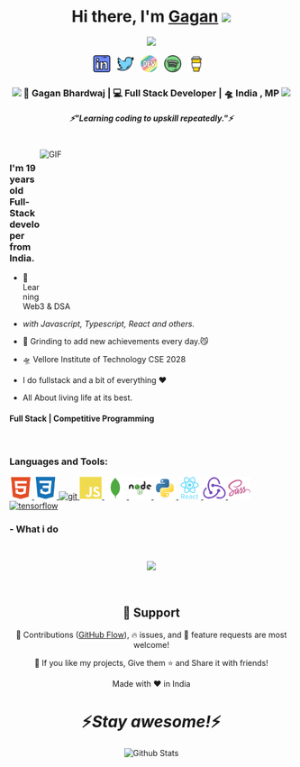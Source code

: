 <div align="center">
   <h1>Hi there, I'm <a href="https://">Gagan</a> <img src="https://media.giphy.com/media/hvRJCLFzcasrR4ia7z/giphy.gif" width="25px"> </h1>
   
   
   <img src="https://pronoun.cyou/x/y?subject=He&object=Him&height=20"> 
</div>

<p align='center'>
   <a href="https://www.linkedin.com/in/hemant-j-85518a195/"><img height="30" src="https://raw.githubusercontent.com/8bithemant/8bithemant/master/linkedin.png?raw=true"></a>&nbsp;&nbsp;
<a href="https://twitter.com/8bithemant"><img height="30" src="https://raw.githubusercontent.com/8bithemant/8bithemant/master/twitter.png?raw=true"></a>&nbsp;&nbsp;
<a href="https://dev.to/hemant"><img height="30" src="https://raw.githubusercontent.com/8bithemant/8bithemant/master/devto.png?raw=true"></a>&nbsp;&nbsp;
<a href="https://www.facebook.com/trinnwin"><img height="30" src="https://raw.githubusercontent.com/8bithemant/8bithemant/master/spotify.png?raw=true"></a>&nbsp;&nbsp;
 <a href="https://www.coffee.com/hemant"><img height="30" src="https://raw.githubusercontent.com/8bithemant/8bithemant/master/coffee.jpg?raw=true"></a>&nbsp;&nbsp;
 </p>



<div align="center">
<h3><img src="https://media0.giphy.com/media/v1.Y2lkPTc5MGI3NjExZ3p0M2ZpbmlmeTV1b2dmaWJhc240dnVzNDNweTlpYmptdzJzcTVrZyZlcD12MV9pbnRlcm5hbF9naWZfYnlfaWQmY3Q9Zw/d9RbxjZ8QXesiYoerE/giphy.webp" width="20"> 🙎 Gagan Bhardwaj | 💻 Full Stack Developer | 🛸 India , MP <img src="https://media0.giphy.com/media/v1.Y2lkPTc5MGI3NjExZ3p0M2ZpbmlmeTV1b2dmaWJhc240dnVzNDNweTlpYmptdzJzcTVrZyZlcD12MV9pbnRlcm5hbF9naWZfYnlfaWQmY3Q9Zw/d9RbxjZ8QXesiYoerE/giphy.webp" width="20"></h3>
</div>



<!--<p align="center">
   <a href="https://x.com/daammmmmitsme"><img alt="Twitter Follow" src="C&color=09f&labelColor=black&logo=twitter&label=@_Gagan"></a>
   <br> <!-- <a href="https://badges.pufler.dev/visits/mayhemantt/mayhemantt"> <img alt="hemant joshi github" src="https://badges.pufler.dev/visits/mayhemantt/mayhemantt"> </a> -->

 </p>
 
 <h5 align="center">
   <i>⚡️"Learning coding to upskill repeatedly."⚡️</i>
  </h5>
 
 
<br />
<img align="right" height="270px" width="450px" alt="GIF" src="https://media0.giphy.com/media/v1.Y2lkPTc5MGI3NjExZms3ajV2Z3A3dG1obnN5OHNqdDM5aWJrY2UxaDQwaHhsYjQzYWhsbCZlcD12MV9pbnRlcm5hbF9naWZfYnlfaWQmY3Q9Zw/l4FGmfnKZRGwtJ4v6/giphy.webp" />
<p align="center">
  <h3> I'm 19 years old Full-Stack developer from India.</h3>
</p>

 - 🥀 Learning Web3 & DSA
 
 - <i>with Javascript, Typescript, React and others.</i>
   
 - 🔭 Grinding to add new achievements every day.😼

 - 🛸 Vellore Institute of Technology  CSE 2028
 
 - I do fullstack and a bit of everything :heart:
 
 - All About living life at its best.
 

 
 <p align="center">
  <h4> Full Stack | Competitive Programming </h4>
   </p>

<!--  -->




<br />



<p align="center">
  <!-- For more icons please follow  https://github.com/MikeCodesDotNET/ColoredBadges -->
<h3 align="left">Languages and Tools:</h3>
<p align="left"> <a href="https://www.w3.org/html/" target="_blank"> <img src="https://github.com/devicons/devicon/blob/master/icons/html5/html5-plain.svg" alt="html5" width="40" height="40"/> </a> 
   <a href="https://www.w3schools.com/css/" target="_blank"> <img src="https://github.com/devicons/devicon/blob/master/icons/css3/css3-plain.svg" alt="css3" width="40" height="40"/> </a> 
   <a href="https://git-scm.com/" target="_blank"> <img src="https://www.vectorlogo.zone/logos/git-scm/git-scm-icon.svg" alt="git" width="40" height="40"/> </a>
       <a href="https://developer.mozilla.org/en-US/docs/Web/JavaScript" target="_blank"> <img src="https://github.com/devicons/devicon/blob/master/icons/javascript/javascript-plain.svg" alt="javascript" width="40" height="40"/> </a>     
   <a href="https://www.mongodb.com/" target="_blank"> <img src="https://github.com/devicons/devicon/blob/master/icons/mongodb/mongodb-plain.svg" alt="mongodb" width="40" height="40"/> </a>      
   <a href="https://nodejs.org" target="_blank"> <img src="https://github.com/devicons/devicon/blob/master/icons/nodejs/nodejs-original-wordmark.svg" alt="nodejs" width="40" height="40"/> </a>        
   <a href="https://www.python.org" target="_blank"> <img src="https://github.com/devicons/devicon/blob/master/icons/python/python-original.svg" alt="python" width="40" height="40"/> </a>      
   <a href="https://reactjs.org/" target="_blank"> <img src="https://github.com/devicons/devicon/blob/master/icons/react/react-original-wordmark.svg" alt="react" width="40" height="40"/> </a>                 
   <a href="https://redux.js.org" target="_blank"> <img src="https://github.com/devicons/devicon/blob/master/icons/redux/redux-original.svg" alt="redux" width="40" height="40"/> </a>             <a href="https://sass-lang.com" target="_blank"> <img src="https://github.com/devicons/devicon/blob/master/icons/sass/sass-original.svg" alt="sass" width="40" height="40"/> </a>              
   <a href="https://www.tensorflow.org" target="_blank"> <img src="https://www.vectorlogo.zone/logos/tensorflow/tensorflow-icon.svg" alt="tensorflow" width="40" height="40"/> </a> 

<!--
### - Blogs 🌱
-->
<!--
<p align="center">
  <a href="https://dev.to/hemant">
    <img src="https://raw.githubusercontent.com/8bithemant/8bithemant/master/svg/blogs/devto.svg"> 
  </a>
</p>
-->



 ### - What i do


<br />

<p align="center">
   <img src="https://media.giphy.com/media/f9XgHHnPnDjOF1hWpl/giphy.gif" />
   </p>
   
   
<br />

<h2 align="center">🤝 Support</h2>

<p align="center">🎀 Contributions (<a href="https://guides.github.com/introduction/flow" title="GitHub flow">GitHub Flow</a>), 🔥 issues, and 🥮 feature requests are most welcome!</p>

<p align="center">💙 If you like my projects, Give them ⭐ and Share it with friends!</p>
</p>
<p align="center">Made with ❤️ in India</p>

<h1 align='center'>⚡️<i>Stay awesome!</i>⚡️</h1>

<p align="center">
        <img src="https://raw.githubusercontent.com/mayhemantt/mayhemantt/Update/svg/Bottom.svg" alt="Github Stats" />
</p>



<!---
gagan771/gagan771 is a ✨ special ✨ repository because its `README.md` (this file) appears on your GitHub profile.
You can click the Preview link to take a look at your changes.
--->
